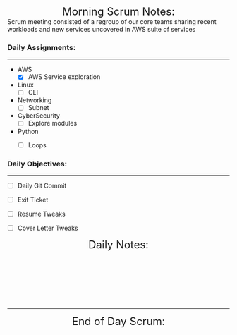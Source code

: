 

   
<font size="+2">
<div align="center">Morning Scrum Notes:</div>
</font>
Scrum meeting consisted of a regroup of our core teams sharing recent workloads and new services uncovered in AWS suite of services


### **Daily Assignments:**
___

- AWS
    - [X] AWS Service exploration 

- Linux
    - [ ] CLI

- Networking
    - [ ] Subnet

- CyberSecurity
    - [ ] Explore modules

- Python
    - [ ] Loops


### **Daily Objectives:**

______

- [ ] Daily Git Commit

- [ ] Exit Ticket

- [ ] Resume Tweaks

- [ ] Cover Letter Tweaks

<font size="+2">
<div align="center">Daily Notes:</div>
</font>

</br></br></br></br></br></br>
____

<font size="+2">
<div align="center">End of Day Scrum:</div>
</font>

